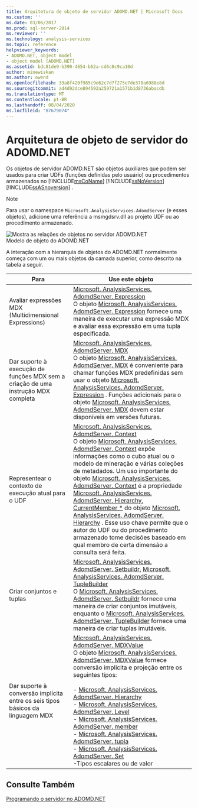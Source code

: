 ```yaml
---
title: Arquitetura de objeto de servidor ADOMD.NET | Microsoft Docs
ms.custom: ''
ms.date: 03/06/2017
ms.prod: sql-server-2014
ms.reviewer: ''
ms.technology: analysis-services
ms.topic: reference
helpviewer_keywords:
- ADOMD.NET, object model
- object model [ADOMD.NET]
ms.assetid: bdc81de9-b390-4654-b62a-cd6c0c9ca10d
author: minewiskan
ms.author: owend
ms.openlocfilehash: 33a8f420f985c9e62c7d7f275e7de370a6988e8d
ms.sourcegitcommit: ad4d92dce894592a259721a1571b1d8736abacdb
ms.translationtype: MT
ms.contentlocale: pt-BR
ms.lasthandoff: 08/04/2020
ms.locfileid: "87679074"
---
```

# <a name="adomdnet-server-object-architecture"></a>Arquitetura de objeto de servidor do ADOMD.NET
  Os objetos de servidor ADOMD.NET são objetos auxiliares que podem ser usados para criar UDFs (funções definidas pelo usuário) ou procedimentos armazenados no [!INCLUDE[msCoName](../../includes/msconame-md.md)] [!INCLUDE[ssNoVersion](../../includes/ssnoversion-md.md)] [!INCLUDE[ssASnoversion](../../includes/ssasnoversion-md.md)] .  
  
> [!NOTE]  
>  Para usar o namespace `Microsoft.AnalysisServices.AdomdServer` (e esses objetos), adicione uma referência a msmgdsrv.dll ao projeto UDF ou ao procedimento armazenado.  
  
 ![Mostra as relações de objetos no servidor ADOMD.NET](../../analysis-services/dev-guide/media/adomdnetserverobjectmodel.gif "Mostra as relações de objetos no servidor ADOMD.NET")  
Modelo de objeto do ADOMD.NET  
  
 A interação com a hierarquia de objetos do ADOMD.NET normalmente começa com um ou mais objetos da camada superior, como descrito na tabela a seguir.  
  
|Para|Use este objeto|  
|--------|---------------------|  
|Avaliar expressões MDX (Multidimensional Expressions)|[Microsoft. AnalysisServices. AdomdServer. Expression](/previous-versions/sql/sql-server-2014/ms143609(v=sql.120))<br /> O objeto [Microsoft. AnalysisServices. AdomdServer. Expression](/previous-versions/sql/sql-server-2014/ms143609(v=sql.120)) fornece uma maneira de executar uma expressão MDX e avaliar essa expressão em uma tupla especificada.|  
|Dar suporte à execução de funções MDX sem a criação de uma instrução MDX completa|[Microsoft. AnalysisServices. AdomdServer. MDX](/previous-versions/sql/sql-server-2014/ms143616(v=sql.120))<br /> O objeto [Microsoft. AnalysisServices. AdomdServer. MDX](/previous-versions/sql/sql-server-2014/ms143616(v=sql.120)) é conveniente para chamar funções MDX predefinidas sem usar o objeto [Microsoft. AnalysisServices. AdomdServer. Expression](/previous-versions/sql/sql-server-2014/ms143609(v=sql.120)) . Funções adicionais para o objeto [Microsoft. AnalysisServices. AdomdServer. MDX](/previous-versions/sql/sql-server-2014/ms143616(v=sql.120)) devem estar disponíveis em versões futuras.|  
|Representear o contexto de execução atual para o UDF|[Microsoft. AnalysisServices. AdomdServer. Context](/previous-versions/sql/sql-server-2014/ms143353(v=sql.120))<br /> O objeto [Microsoft. AnalysisServices. AdomdServer. Context](/previous-versions/sql/sql-server-2014/ms143353(v=sql.120)) expõe informações como o cubo atual ou o modelo de mineração e várias coleções de metadados. Um uso importante do objeto [Microsoft. AnalysisServices. AdomdServer. Context](/previous-versions/sql/sql-server-2014/ms143353(v=sql.120)) é a propriedade [Microsoft. AnalysisServices. AdomdServer. Hierarchy. CurrentMember *](/previous-versions/sql/sql-server-2014/ms137044(v=sql.120)) do objeto [Microsoft. AnalysisServices. AdomdServer. Hierarchy](/previous-versions/sql/sql-server-2014/ms143578(v=sql.120)) . Esse uso chave permite que o autor do UDF ou do procedimento armazenado tome decisões baseado em qual membro de certa dimensão a consulta será feita.|  
|Criar conjuntos e tuplas|[Microsoft. AnalysisServices. AdomdServer. Setbuildr](/previous-versions/sql/sql-server-2014/ms144510(v=sql.120)), [Microsoft. AnalysisServices. AdomdServer. TupleBuilder](/previous-versions/sql/sql-server-2014/ms145407(v=sql.120))<br /> O [Microsoft. AnalysisServices. AdomdServer. Setbuildr](/previous-versions/sql/sql-server-2014/ms144510(v=sql.120)) fornece uma maneira de criar conjuntos imutáveis, enquanto o [Microsoft. AnalysisServices. AdomdServer. TupleBuilder](/previous-versions/sql/sql-server-2014/ms145407(v=sql.120)) fornece uma maneira de criar tuplas imutáveis.|  
|Dar suporte à conversão implícita entre os seis tipos básicos da linguagem MDX|[Microsoft. AnalysisServices. AdomdServer. MDXValue](/previous-versions/sql/sql-server-2014/ms143573(v=sql.120))<br /> O objeto [Microsoft. AnalysisServices. AdomdServer. MDXValue](/previous-versions/sql/sql-server-2014/ms143573(v=sql.120)) fornece conversão implícita e projeção entre os seguintes tipos:<br /><br /> -   [Microsoft. AnalysisServices. AdomdServer. Hierarchy](/previous-versions/sql/sql-server-2014/ms143578(v=sql.120))<br />-   [Microsoft. AnalysisServices. AdomdServer. Level](/previous-versions/sql/sql-server-2014/ms143581(v=sql.120))<br />-   [Microsoft. AnalysisServices. AdomdServer. member](/previous-versions/sql/sql-server-2014/ms143820(v=sql.120))<br />-   [Microsoft. AnalysisServices. AdomdServer. tupla](/previous-versions/sql/sql-server-2014/ms145330(v=sql.120))<br />-   [Microsoft. AnalysisServices. AdomdServer. Set](/previous-versions/sql/sql-server-2014/ms144530(v=sql.120))<br />-Tipos escalares ou de valor|  
  
## <a name="see-also"></a>Consulte Também  
 [Programando o servidor no ADOMD.NET](https://docs.microsoft.com/bi-reference/adomd/multidimensional-models-adomd-net-server/adomd-net-server-programming)  
  
  
